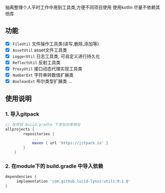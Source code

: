 抽离整理个人平时工作中用到工具类,方便不同项目使用
使用kotlin
尽量不依赖其他库

## 功能
* [x] `FileUtil` 文件操作工具类(读写,删除,添加等)
* [x] `AssetUtil` asset文件工具类
* [x] `LoggerUtil` 日志工具类, 可自定义进行持久化
* [x] `ReflectUtil` 反射工具类
* [x] `ProxyUtil` 接口动态代理实现工具类
* [x] `NumberExt` 字符串转数值扩展类
* [x] `BooleanExt` 布尔类型扩展类
...

## 使用说明

### 1. 导入gitpack
```gradle
// 在项目 build.gradle 下添加仓库地址
allprojects {
		repositories {
			...
			maven { url 'https://jitpack.io' }
		}
	}
```

### 2. 在module下的 build.gradle 中导入依赖
```gradle
dependencies {
	 implementation 'com.github.lucid-lynxz:utils:0.1.0'
}
```